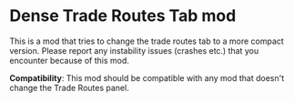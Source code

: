 # Dense Trade Routes Tab mod
This is a mod that tries to change the trade routes tab to a more compact version. Please report any instability issues (crashes etc.) that you encounter because of this mod.

**Compatibility**: This mod should be compatible with any mod that doesn't change the Trade Routes panel.
